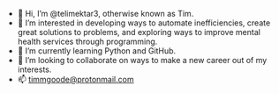 - 👋 Hi, I’m @telimektar3, otherwise known as Tim.
- 👀 I’m interested in developing ways to automate inefficiencies, create great solutions to problems, 
     and exploring ways to improve mental health services through programming.
- 🌱 I’m currently learning Python and GitHub.
- 💞️ I’m looking to collaborate on ways to make a new career out of my interests.
- 📫 timmgoode@protonmail.com

<!---
telimektar3/telimektar3 is a ✨ special ✨ repository because its `README.md` (this file) appears on your GitHub profile.
You can click the Preview link to take a look at your changes.
--->
